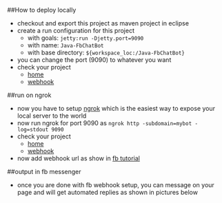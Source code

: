 ##How to deploy locally
 - checkout and export this project as maven project in eclipse
 - create a run configuration for this project 
   - with goals: `jetty:run -Djetty.port=9090`
   - with name: `Java-FbChatBot`
   - with base directory: `${workspace_loc:/Java-FbChatBot}`
 - you can change the port (9090) to whatever you want
 - check your project 
    - [home](http://localhost:9090/bot/) 
    - [webhook](http://localhost:9090/bot/webhook?hub.verify_token=whatever_string_you_or_your_friends_wish&hub.challenge=your_name)
  
 
##run on ngrok
 - now you have to setup [ngrok](https://ngrok.com/) which is the easiest way to expose your local server to the world 
 - now run ngrok for port 9090 as `ngrok http -subdomain=mybot -log=stdout 9090`
 - check your project 
    - [home](https://mybot.ngrok.io/bot/) 
    - [webhook](https://mybot.ngrok.io/bot/webhook?hub.verify_token=whatever_string_you_or_your_friends_wish&hub.challenge=your_name)
 - now add webhook url as show in [fb tutorial](https://developers.facebook.com/docs/messenger-platform/implementation#setup_webhook)
 
##output in fb messenger
 - once you are done with fb  webhook setup, you can message on your page and will get automated replies as shown in pictures below
 
 
